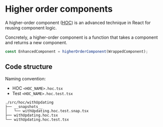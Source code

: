 # Higher order components

A higher-order component ([HOC](https://reactjs.org/docs/higher-order-components.html)) is an advanced technique in React for reusing component logic.

Concretely, a higher-order component is a function that takes a component and returns a new component.

```js
const EnhancedComponent = higherOrderComponent(WrappedComponent);
```

## Code structure

Naming convention:
* HOC `<HOC_NAME>.hoc.tsx`
* Test `<HOC_NAME>.hoc.test.tsx`

```
./src/hoc/withUpdating
├── __snapshots__
│   └── withUpdating.hoc.test.snap.tsx
├── withUpdating.hoc.tsx
└── withUpdating.hoc.test.tsx
```

